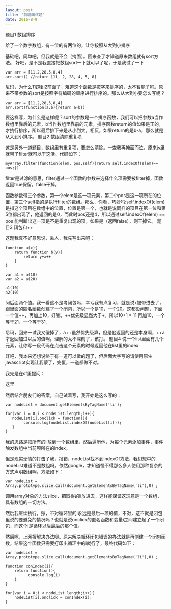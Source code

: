 ```yaml
---
layout: post
title: "前端面试题"
date: 2016-8-9
---
```

题目1 数组排序

给了一个数字数组，有一位的有两位的，让你按照从大到小排序

基础吧，简单吧，但我就是不会（掩面）。回来查了才知道原来数组就有sort方法。
好吧，是不是我直接把数组sort一下就可以了呢，于是我试了一下

    var arr = [11,2,28,5,8,4]
    arr.sort() //return [11, 2, 28, 4, 5, 8]

尼玛，为什么11跑到2前面了，难道这个函数是按字来排序的，太不智能了吧。原来不带参数的sort是按照字符编码的顺序进行排序的。那么从大到小要怎么写呢？

    var arr = [11,2,28,5,8,4]
    arr.sort(function(a,b){return a-b})

要这样写，为什么是这样呢？sort的参数是一个排序函数，我们可以把参数a当作数组里靠后的元素，b当作数组里靠前的元素，排序函数return的值如果是正的，才执行排序，所以最后排下来是从小到大，相反，如果return的是b-a，那么就是从大到小排序。
题目2 数组清除重复项

这是另外一道题目，数组里有重复项，要怎么清除。一查我再掩面而泣，原来js里就带了filter就可以干这活。代码如下：

    myArray.filter(function(elem, pos,self){return self.indexOf(elem)== pos;})

filter是过滤的意思，filter通过一个函数的参数来选择什么项需要被filter掉，函数返回true保留，false干掉。

函数参数带三个参数，第一个elem是这一项元素，第二个pos是这一项所在的位置，第三个self指的是执行filter的数组。那么，你看，巧妙吗:self.indexOf(elem) 是指这个项目在数组中的位置，位置是第一个，也就是说同样的项目在第一位和第5位都出现了，他返回的是0，而此时pos还是4，所以通过self.indexOf(elem) == pos 能判断出这一项是不是重复出现的项，如果是（返回false），则干掉它。
题目3 闭包和++

这题我真不好意思说，丢人，我先写出来吧：

    function a(x){
        return function b(y){
            return y+x++
        }
    }

    var a1 = a(10)
    var a2 = a(20)

    a1(10)
    a2(10)

问后面两个值。我一看这不是考闭包吗，幸亏我有点复习，就是说x被带进去了，跟里面的匿名函数创建了一个闭包，所以一个是10，一个20。这都没问题，下面一个值++，再加上10，好嘛，++优先级显然大于+，所以10+1 = 11 再加10，一个等于21，一个等于31.

尼玛，回来一试我又傻掉了，a++虽然优先级算，但是他返回的还是本身啊，++a才返回加过以后的值啊。理解的太不深刻了，该打。
题目4 说一个list里面有几个元素，让你写一段代码在点击这个元素的时候返回他在list里的index

好吧，我本来还想说终于有一道可以做的题了，但后面大字写的请使用原生javascript实现让我蒙了，完蛋，一道都做不对。

我先是在sf里提问：

这里

然后结合朋友们的答案，自己试着写，我开始是这么写的：

    var nodeList = document.getElementsByTagName('li');

    for(var i = 0;i < nodeList.length;i++){
       nodeList[i].onclick = function(){
            console.log(nodeList.indexOf(nodeList[i]));
       }
    }

我的思路是把所有的li放到一个数组里，然后遍历他，为每个元素添加事件，事件触发数组中当前项所在的index。

但是现实无情的打击了我，报错，nodeList找不到indexOf方法，我幻想中的nodeList难道不是数组吗。依然google，才知道怪不得那么多人使用那种复杂的方式声明数组啊，方法如下：

    var nodeList = Array.prototype.slice.call(document.getElementsByTagName('li'),0) ;

调用array对象的方法slice，把取得的li放进去，这样能保证这玩意是一个数组，具有数组的一切方法。

然后我继续执行，擦，不对循环里的i永远是最后一项的值，不对，这不就是闭包里说的要避免的情况吗？也就是说onclick的匿名函数和变量i之间建立起了一个闭包，而这个i是循环以后最后的那个值。

然后呢，上网搜解决办法呗。原来解决循环闭包错误的办法就是再创建一个闭包函数，结果这个函数只需要打印出循环中的i就行了，最终代码如下：

    var nodeList = Array.prototype.slice.call(document.getElementsByTagName('li'),0) ;

    function conIndex(i){
        return function(){
              console.log(i)
        }
    }   

    for(var i = 0;i < nodeList.length;i++){
        nodeList[i].onclick = conIndex(i);
    }
